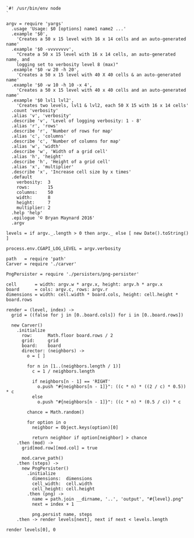     `#! /usr/bin/env node
    `

    argv = require 'yargs'
      .usage 'Usage: $0 [options] name1 name2 ...'
      .example '$0',
        'Creates a 50 x 15 level with 16 x 14 cells and an auto-generated name'
      .example '$0 -vvvvvvvv',
        "Create a 50 x 15 level with 16 x 14 cells, an auto-generated name, and
        logging set to verbosity level 8 (max)"
      .example '$0 -w 20 -h 20',
        'Creates a 50 x 15 level with 40 X 40 cells & an auto-generated name'
      .example '$0 -w 10 -h 10 -x 4',
        'Creates a 50 x 15 level with 40 x 40 cells and an auto-generated name'
      .example '$0 lvl1 lvl2',
        'Creates two levels, lvl1 & lvl2, each 50 X 15 with 16 x 14 cells'
      .count 'verbosity'
      .alias 'v', 'verbosity'
      .describe 'v', 'Level of logging verbosity: 1 - 8'
      .alias 'r', 'rows'
      .describe 'r', 'Number of rows for map'
      .alias 'c', 'columns'
      .describe 'c', 'Number of columns for map'
      .alias 'w', 'width'
      .describe 'w', 'Width of a grid cell'
      .alias 'h', 'height'
      .describe 'h', 'Height of a grid cell'
      .alias 'x', 'multiplier'
      .describe 'x', 'Increase cell size by x times'
      .default
        verbosity:  3
        rows:       15
        columns:    50
        width:      8
        height:     7
        multiplier: 2
      .help 'help'
      .epilogue '© Bryan Maynard 2016'
      .argv

    levels = if argv._.length > 0 then argv._ else [ new Date().toString() ]

    process.env.CGAPI_LOG_LEVEL = argv.verbosity

    path   = require 'path'
    Carver = require './carver'

    PngPersister = require './persisters/png-persister'

    cell       = width: argv.w * argv.x, height: argv.h * argv.x
    board      = cols: argv.c, rows: argv.r
    dimensions = width: cell.width * board.cols, height: cell.height * board.rows

    render = (level, index) ->
      grid = ((false for j in [0..board.cols]) for i in [0..board.rows])

      new Carver()
        .initialize
          row:      Math.floor board.rows / 2
          grid:     grid
          board:    board
          director: (neighbors) ->
            o = [ ]

            for n in [1..(neighbors.length / 1)]
              c = 1 / neighbors.length

              if neighbors[n - 1] == 'RIGHT'
                o.push "#{neighbors[n - 1]}": ((c * n) * ((2 / c) * 0.5)) * c
              else
                o.push "#{neighbors[n - 1]}": ((c * n) * (0.5 / c)) * c

            chance = Math.random()

            for option in o
              neighbor = Object.keys(option)[0]

              return neighbor if option[neighbor] > chance
        .then (mod) ->
          grid[mod.row][mod.col] = true

          mod.carve_path()
        .then (steps) ->
          new PngPersister()
            .initialize
              dimensions:  dimensions
              cell_width:  cell.width
              cell_height: cell.height
            .then (png) ->
              name = path.join __dirname, '..', 'output', "#{level}.png"
              next = index + 1

              png.persist name, steps
        .then -> render levels[next], next if next < levels.length

    render levels[0], 0
